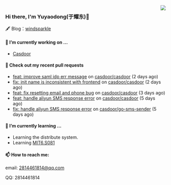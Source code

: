 <img align="right" src="https://github-readme-stats.vercel.app/api?username=leo220yuyaodog&show_icons=true&icon_color=805AD5&text_color=718096&bg_color=ffffff&hide_title=true" />

### Hi there, I'm Yuyaodong(于耀东)👋
🖋 Blog：[windsparkle](https://blog.windsparkle.top)
#### 🔭 I’m currently working on ...
- [Casdoor](https://github.com/casdoor)

#### 🔨 Check out my recent pull requests

- [feat: improve saml idp err message](https://github.com/casdoor/casdoor/pull/1584) on [casdoor/casdoor](https://github.com/casdoor/casdoor) (2 days ago)
- [fix: init name is inconsistent with frontend](https://github.com/casdoor/casdoor/pull/1583) on [casdoor/casdoor](https://github.com/casdoor/casdoor) (2 days ago)
- [feat: fix resetting email and phone bug](https://github.com/casdoor/casdoor/pull/1579) on [casdoor/casdoor](https://github.com/casdoor/casdoor) (3 days ago)
- [feat: handle aliyun SMS response error](https://github.com/casdoor/casdoor/pull/1577) on [casdoor/casdoor](https://github.com/casdoor/casdoor) (5 days ago)
- [fix: handle aliyun SMS response error](https://github.com/casdoor/go-sms-sender/pull/15) on [casdoor/go-sms-sender](https://github.com/casdoor/go-sms-sender) (5 days ago)

#### 🌱 I’m currently learning ...
- Learning the distribute system.
- Learning [MIT6.S081](https://pdos.csail.mit.edu/6.828/2021/schedule.html)

#### 📫 How to reach me:
email: 2814461814@qq.com

QQ: 2814461814
